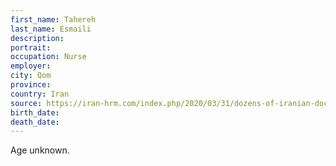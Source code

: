```yaml
---
first_name: Tahereh
last_name: Esmaili
description: 
portrait: 
occupation: Nurse
employer: 
city: Qom
province: 
country: Iran
source: https://iran-hrm.com/index.php/2020/03/31/dozens-of-iranian-doctors-died-during-irans-coronavirus-crisis/
birth_date: 
death_date: 
---
```


Age unknown.